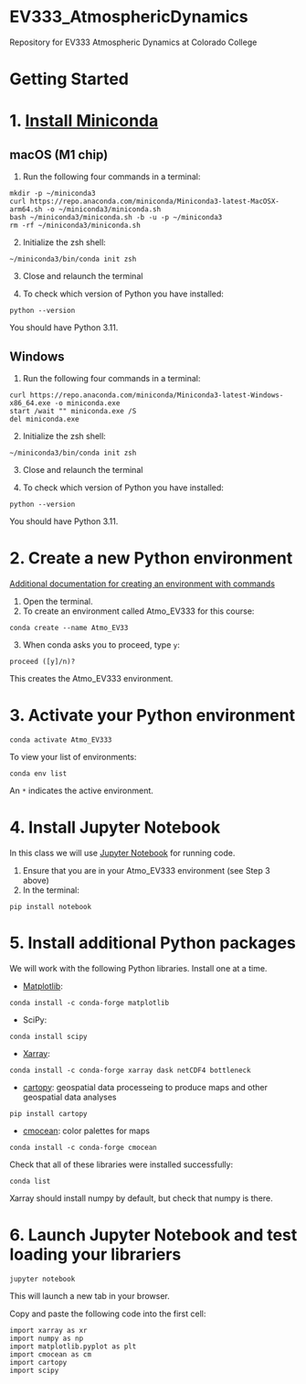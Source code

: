 # EV333_AtmosphericDynamics
Repository for EV333 Atmospheric Dynamics at Colorado College

# Getting Started

# 1. [Install Miniconda](https://docs.conda.io/projects/miniconda/en/latest/)
## macOS (M1 chip)
1. Run the following four commands in a terminal:
```
mkdir -p ~/miniconda3
curl https://repo.anaconda.com/miniconda/Miniconda3-latest-MacOSX-arm64.sh -o ~/miniconda3/miniconda.sh
bash ~/miniconda3/miniconda.sh -b -u -p ~/miniconda3
rm -rf ~/miniconda3/miniconda.sh
```
2. Initialize the zsh shell:
```
~/miniconda3/bin/conda init zsh
```
3. Close and relaunch the terminal

5. To check which version of Python you have installed: 
```
python --version
```
You should have Python 3.11.

## Windows
1. Run the following four commands in a terminal:
```
curl https://repo.anaconda.com/miniconda/Miniconda3-latest-Windows-x86_64.exe -o miniconda.exe
start /wait "" miniconda.exe /S
del miniconda.exe
```
2. Initialize the zsh shell:
```
~/miniconda3/bin/conda init zsh
```
3. Close and relaunch the terminal

5. To check which version of Python you have installed: 
```
python --version
```
You should have Python 3.11.

# 2. Create a new Python environment
[Additional documentation for creating an environment with commands](https://conda.io/projects/conda/en/latest/user-guide/tasks/manage-environments.html#creating-an-environment-with-commands)
1. Open the terminal.
2. To create an environment called Atmo_EV333 for this course:
```
conda create --name Atmo_EV33
```
3. When conda asks you to proceed, type `y`:
```
proceed ([y]/n)?
```
This creates the Atmo_EV333 environment. 

# 3. Activate your Python environment
```
conda activate Atmo_EV333
```
To view your list of environments:
```
conda env list
```
An `*` indicates the active environment. 

# 4. Install Jupyter Notebook
In this class we will use [Jupyter Notebook](https://jupyter-notebook.readthedocs.io/en/latest/) for running code. 
1. Ensure that you are in your Atmo_EV333 environment (see Step 3 above)
2. In the terminal: 
```
pip install notebook
```

# 5. Install additional Python packages
We will work with the following Python libraries. Install one at a time.
- [Matplotlib](https://matplotlib.org/stable/): 
```
conda install -c conda-forge matplotlib
```
- SciPy:
```
conda install scipy
```
- [Xarray]():
```
conda install -c conda-forge xarray dask netCDF4 bottleneck
```
- [cartopy](https://scitools.org.uk/cartopy/docs/latest/index.html): geospatial data processeing to produce maps and other geospatial data analyses
```
pip install cartopy
```
- [cmocean](https://matplotlib.org/cmocean/#installation): color palettes for maps
```
conda install -c conda-forge cmocean
```

Check that all of these libraries were installed successfully:
```
conda list
```
Xarray should install numpy by default, but check that numpy is there.

# 6. Launch Jupyter Notebook and test loading your librariers 
```
jupyter notebook
```
This will launch a new tab in your browser. 

Copy and paste the following code into the first cell:
```
import xarray as xr
import numpy as np
import matplotlib.pyplot as plt
import cmocean as cm
import cartopy
import scipy
```
